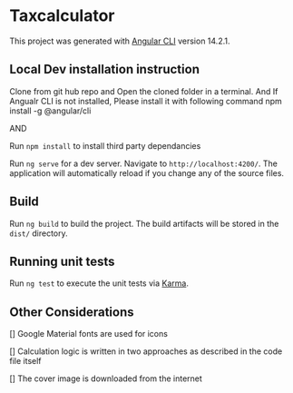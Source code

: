 # Taxcalculator

This project was generated with [Angular CLI](https://github.com/angular/angular-cli) version 14.2.1.

## Local Dev installation instruction

Clone from git hub repo and Open the cloned folder in a terminal. And If Angualr CLI is not installed, Please install it with following command
npm install -g @angular/cli

AND

Run `npm install` to install third party dependancies

Run `ng serve` for a dev server. Navigate to `http://localhost:4200/`. The application will automatically reload if you change any of the source files.


## Build

Run `ng build` to build the project. The build artifacts will be stored in the `dist/` directory.

## Running unit tests

Run `ng test` to execute the unit tests via [Karma](https://karma-runner.github.io).

## Other Considerations

[] Google Material fonts are used for icons

[] Calculation logic is written in two approaches as described in the code file itself

[] The cover image is downloaded from the internet

